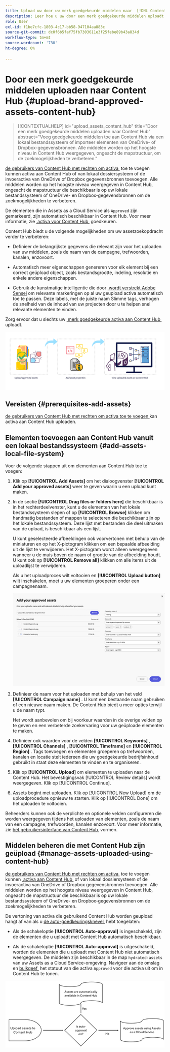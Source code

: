 ```yaml
---
title: Upload uw door uw merk goedgekeurde middelen naar  [!DNL Content Hub]
description: Leer hoe u uw door een merk goedgekeurde middelen uploadt naar Content Hub
role: User
exl-id: f1be7cfc-1803-4c17-bb58-947104aa883c
source-git-commit: dc0f6b5faf75fb7303611e3f25febe89b43a834d
workflow-type: tm+mt
source-wordcount: '730'
ht-degree: 0%

---
```


# Door een merk goedgekeurde middelen uploaden naar Content Hub {#upload-brand-approved-assets-content-hub}

>[!CONTEXTUALHELP]
>id="upload_assets_content_hub"
>title="Door een merk goedgekeurde middelen uploaden naar Content Hub"
>abstract="Voeg goedgekeurde middelen toe aan Content Hub via een lokaal bestandssysteem of importeer elementen van OneDrive- of Dropbox-gegevensbronnen. Alle middelen worden op het hoogste niveau in Content Hub weergegeven, ongeacht de mapstructuur, om de zoekmogelijkheden te verbeteren."

[&#x200B; de gebruikers van Content Hub met rechten om activa &#x200B;](/help/assets/deploy-content-hub.md#onboard-content-hub-users-add-assets) toe te voegen kunnen activa aan Content Hub of van lokaal dossiersysteem of de invoeractiva van OneDrive of Dropbox gegevensbronnen toevoegen. Alle middelen worden op het hoogste niveau weergegeven in Content Hub, ongeacht de mapstructuur die beschikbaar is op uw lokale bestandssysteem of OneDrive- en Dropbox-gegevensbronnen om de zoekmogelijkheden te verbeteren.

De elementen die in Assets as a Cloud Service als `Approved` zijn gemarkeerd, zijn automatisch beschikbaar in Content Hub. Voor meer informatie, zie [&#x200B; activa voor Content Hub &#x200B;](/help/assets/approve-assets-content-hub.md) goedkeuren.

Content Hub biedt u de volgende mogelijkheden om uw assetzoekopdracht verder te verbeteren:

* Definieer de belangrijkste gegevens die relevant zijn voor het uploaden van uw middelen, zoals de naam van de campagne, trefwoorden, kanalen, enzovoort.

* Automatisch meer eigenschappen genereren voor elk element bij een correct geüpload object, zoals bestandsgrootte, indeling, resolutie en enkele andere eigenschappen.

* Gebruik de kunstmatige intelligentie die door [&#x200B; wordt verstrekt Adobe Sensei &#x200B;](https://www.adobe.com/sensei.html) om relevante markeringen op al uw geupload activa automatisch toe te passen. Deze labels, met de juiste naam Slimme tags, verhogen de snelheid van de inhoud van uw projecten door u te helpen snel relevante elementen te vinden.

Zorg ervoor dat u slechts uw [&#x200B; merk goedgekeurde activa aan Content Hub &#x200B;](/help/assets/approve-assets.md) uploadt.

![&#x200B; uploadt brand goedgekeurde activa &#x200B;](assets/upload-brand-approved-assets.png)

## Vereisten {#prerequisites-add-assets}

[&#x200B; de gebruikers van Content Hub met rechten om activa toe te voegen &#x200B;](/help/assets/deploy-content-hub.md#onboard-content-hub-users-add-assets) kan activa aan Content Hub uploaden.

## Elementen toevoegen aan Content Hub vanuit een lokaal bestandssysteem {#add-assets-local-file-system}

Voer de volgende stappen uit om elementen aan Content Hub toe te voegen:

1. Klik op **[!UICONTROL Add Assets]** om het dialoogvenster **[!UICONTROL Add your approved assets]** weer te geven waarin u een upload kunt maken.

1. In de sectie **[!UICONTROL Drag files or folders here]** die beschikbaar is in het rechterdeelvenster, kunt u de elementen van het lokale bestandssysteem slepen of op **[!UICONTROL Browse]** klikken om handmatig bestanden of mappen te selecteren die beschikbaar zijn op het lokale bestandssysteem. Deze lijst met bestanden die deel uitmaken van de upload, is beschikbaar als een lijst.


   U kunt geselecteerde afbeeldingen ook voorvertonen met behulp van de miniaturen en op het X-pictogram klikken om een bepaalde afbeelding uit de lijst te verwijderen. Het X-pictogram wordt alleen weergegeven wanneer u de muis boven de naam of grootte van de afbeelding houdt. U kunt ook op **[!UICONTROL Remove all]** klikken om alle items uit de uploadlijst te verwijderen.

   Als u het uploadproces wilt voltooien en **[!UICONTROL Upload button]** wilt inschakelen, moet u uw elementen groeperen onder een campagnenaam.

   ![&#x200B; upload activa aan Content Hub &#x200B;](assets/upload-assets-content-hub.png)

1. Definieer de naam voor het uploaden met behulp van het veld **[!UICONTROL Campaign name]** . U kunt een bestaande naam gebruiken of een nieuwe naam maken. De Content Hub biedt u meer opties terwijl u de naam typt. <!--You can define multiple Campaign names for your upload. While you are typing a name, either click anywhere else within the dialog box or press the `,` (Comma) key to register the name.-->

   Het wordt aanbevolen om bij voorkeur waarden in de overige velden op te geven en een verbeterde zoekervaring voor uw geüploade elementen te maken.

1. Definieer ook waarden voor de velden **[!UICONTROL Keywords]** , **[!UICONTROL Channels]** , **[!UICONTROL Timeframe]** en **[!UICONTROL Region]** . Tags toevoegen en elementen groeperen op trefwoorden, kanalen en locatie stelt iedereen die uw goedgekeurde bedrijfsinhoud gebruikt in staat deze elementen te vinden en te organiseren.

1. Klik op **[!UICONTROL Upload]** om elementen te uploaden naar de Content Hub. Het bevestigingsvak [!UICONTROL Review details] wordt weergegeven. Klik op [!UICONTROL Continue].

1. Assets begint met uploaden. Klik op [!UICONTROL New Upload] om de uploadprocedure opnieuw te starten. Klik op [!UICONTROL Done] om het uploaden te voltooien.

Beheerders kunnen ook de verplichte en optionele velden configureren die worden weergegeven tijdens het uploaden van elementen, zoals de naam van een campagne, trefwoorden, kanalen enzovoort. Voor meer informatie, zie [&#x200B; het gebruikersinterface van Content Hub &#x200B;](configure-content-hub-ui-options.md#configure-upload-options-content-hub) vormen.

## Middelen beheren die met Content Hub zijn geüpload {#manage-assets-uploaded-using-content-hub}

[&#x200B; de gebruikers van Content Hub met rechten om activa &#x200B;](/help/assets/deploy-content-hub.md#onboard-content-hub-users-add-assets) toe te voegen kunnen [&#x200B; activa aan Content Hub &#x200B;](/help/assets/upload-brand-approved-assets.md) of van lokaal dossiersysteem of de invoeractiva van OneDrive of Dropbox gegevensbronnen toevoegen. Alle middelen worden op het hoogste niveau weergegeven in Content Hub, ongeacht de mapstructuur die beschikbaar is op uw lokale bestandssysteem of OneDrive- en Dropbox-gegevensbronnen om de zoekmogelijkheden te verbeteren.

De vertoning van activa die gebruikend Content Hub worden geupload hangt af van als u [&#x200B; de auto-goedkeuringsknevel &#x200B;](/help/assets/configure-content-hub-ui-options.md#configure-import-options-content-hub) hebt toegelaten:

* Als de schakeloptie **[!UICONTROL Auto-approval]** is ingeschakeld, zijn de elementen die u uploadt met Content Hub automatisch beschikbaar.

* Als de schakeloptie **[!UICONTROL Auto-approval]** is uitgeschakeld, worden de elementen die u uploadt met Content Hub niet automatisch weergegeven. De middelen zijn beschikbaar in de map `hydrated-assets` van uw Assets as a Cloud Service-omgeving. Navigeer aan de omslag en [&#x200B; bulkgeef &#x200B;](#bulk-approve-assets-content-hub) het statuut van die activa `Approved` voor die activa uit om in Content Hub te tonen.

![&#x200B; Content Hub goedkeuringsproces &#x200B;](/help/assets/assets/content-hub-approval.png)
